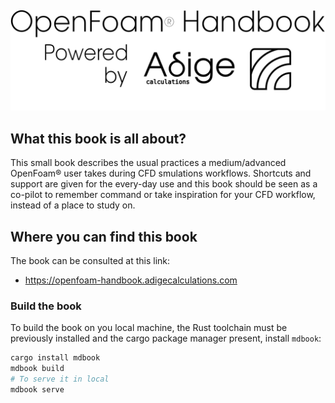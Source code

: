 <pre>
</pre>
<img style="float: center;" src="images/powered_by_adige.svg">

## What this book is all about?
This small book describes the usual practices a medium/advanced OpenFoam® user
takes during CFD smulations workflows. Shortcuts and support are given for the every-day
use and this book should be seen as a co-pilot to remember command or take inspiration
for your CFD workflow, instead of a place to study on.

## Where you can find this book
The book can be consulted at this link:

- https://openfoam-handbook.adigecalculations.com

### Build the book
To build the book on you local machine, the Rust toolchain must be previously installed
and the cargo package manager present, install ```mdbook```:

```sh
cargo install mdbook
mdbook build
# To serve it in local
mdbook serve
```
